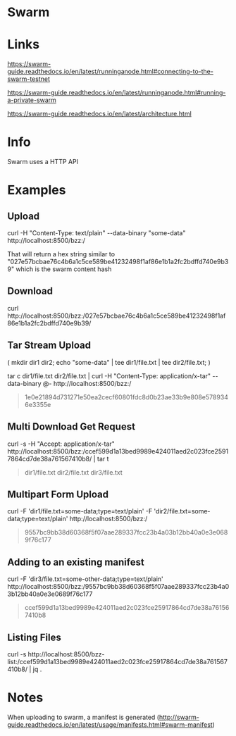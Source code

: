 # Swarm

# Links

https://swarm-guide.readthedocs.io/en/latest/runninganode.html#connecting-to-the-swarm-testnet

https://swarm-guide.readthedocs.io/en/latest/runninganode.html#running-a-private-swarm

https://swarm-guide.readthedocs.io/en/latest/architecture.html

# Info

Swarm uses a HTTP API


# Examples

## Upload

curl -H "Content-Type: text/plain" --data-binary "some-data" http://localhost:8500/bzz:/

That will return a hex string similar to "027e57bcbae76c4b6a1c5ce589be41232498f1af86e1b1a2fc2bdffd740e9b39" which is the swarm content hash

## Download

curl http://localhost:8500/bzz:/027e57bcbae76c4b6a1c5ce589be41232498f1af86e1b1a2fc2bdffd740e9b39/

## Tar Stream Upload

( mkdir dir1 dir2; echo "some-data" | tee dir1/file.txt | tee dir2/file.txt; )

tar c dir1/file.txt dir2/file.txt | curl -H "Content-Type: application/x-tar" --data-binary @- http://localhost:8500/bzz:/
> 1e0e21894d731271e50ea2cecf60801fdc8d0b23ae33b9e808e5789346e3355e

## Multi Download Get Request

curl -s -H "Accept: application/x-tar" http://localhost:8500/bzz:/ccef599d1a13bed9989e424011aed2c023fce25917864cd7de38a761567410b8/ | tar t
> dir1/file.txt
  dir2/file.txt
  dir3/file.txt

  ## Multipart Form Upload

  curl -F 'dir1/file.txt=some-data;type=text/plain' -F 'dir2/file.txt=some-data;type=text/plain' http://localhost:8500/bzz:/
> 9557bc9bb38d60368f5f07aae289337fcc23b4a03b12bb40a0e3e0689f76c177

## Adding to an existing manifest

curl -F 'dir3/file.txt=some-other-data;type=text/plain' http://localhost:8500/bzz:/9557bc9bb38d60368f5f07aae289337fcc23b4a03b12bb40a0e3e0689f76c177
> ccef599d1a13bed9989e424011aed2c023fce25917864cd7de38a761567410b8

## Listing Files

curl -s http://localhost:8500/bzz-list:/ccef599d1a13bed9989e424011aed2c023fce25917864cd7de38a761567410b8/ | jq .


# Notes

When uploading to swarm, a manifest is generated (http://swarm-guide.readthedocs.io/en/latest/usage/manifests.html#swarm-manifest)